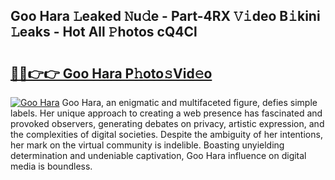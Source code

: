 ## Goo Hara 𝙻eaked 𝙽u𝚍e - Part-4RX 𝚅𝚒deo B𝚒kini 𝙻eaks - Hot All 𝙿hotos cQ4Cl

# <h2><a href="http://ld6vhf.urlbe.top/?page=Goo+Hara">🔗🔗👉👉 Goo Hara P𝚑oto𝚜Vid𝚎o</a></h2>

[![Goo Hara](https://i.imgur.com/eBuTRDB.gif)](http://ld6vhf.urlbe.top/?page=Goo+Hara)
Goo Hara, an enigmatic and multifaceted figure, defies simple labels. Her unique approach to creating a web presence has fascinated and provoked observers, generating debates on privacy, artistic expression, and the complexities of digital societies. Despite the ambiguity of her intentions, her mark on the virtual community is indelible. Boasting unyielding determination and undeniable captivation, Goo Hara influence on digital media is boundless.
